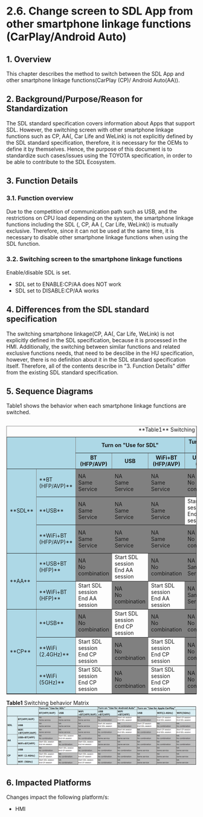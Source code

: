 # 2.6. Change screen to SDL App from other smartphone linkage functions (CarPlay/Android Auto)
## 1. Overview
This chapter describes the method to switch between the SDL App and other smartphone linkage functions(CarPlay (CP)/ Android Auto(AA)).
## 2. Background/Purpose/Reason for Standardization
The SDL standard specification covers information about Apps that support SDL.
However, the switching screen with other smartphone linkage functions such as CP, AA(, Car Life and WeLink) is not explicitly defined by the SDL standard specification, therefore, it is necessary for the OEMs to define it by themselves.
Hence, the purpose of this document is to standardize such cases/issues using the TOYOTA specification, in order to be able to contribute to the SDL Ecosystem.
## 3. Function Details
### 3.1. Function overview
Due to the competition of communication path such as USB, and the restrictions on CPU load depending on the system, the smartphone linkage functions including the SDL (, CP, AA (, Car Life, WeLink)) is mutually exclusive.
Therefore, since it can not be used at the same time, it is necessary to disable other smartphone linkage functions when using the SDL function.
### 3.2. Switching screen to the smartphone linkage functions
Enable/disable SDL is set.

- SDL set to ENABLE:CP/AA does NOT work
- SDL set to DISABLE:CP/AA works

## 4. Differences from the SDL standard specification
The switching smartphone linkage(CP, AA(, Car Life, WeLink) is not explicitly defined in the SDL specification, because it is processed in the HMI.
Additionally, the switching between similar functions and related exclusive functions needs, that need to be desclibe in the HU specification, however, there is no definition about it in the SDL standard specification itself.
Therefore, all of the contents describe in "3. Function Details" differ from the existing SDL standard specification.
## 5. Sequence Diagrams
Table1 shows the behavior when each smartphone linkage functions are switched.

<table border="1" align="left">

<caption>**Table1** Switching behavior Matrix</caption>

<tr><th  rowspan="2" colspan="2" bgcolor=lightblue></th><th colspan="3" bgcolor=lightblue> Turn on "Use for SDL" </th><th colspan="2" bgcolor=lightblue> Turn on "Use for Android Auto" </th><th colspan="3" bgcolor=lightblue> Turn on "Use for Apple CarPlay" </th></tr>

<tr><th bgcolor=lightblue> BT<br>(HFP/AVP) </th><th bgcolor=lightblue> USB </th><th bgcolor=lightblue>WiFi+BT<br>(HFP/AVP) </th><th bgcolor=lightblue>USB+BT<br>(HFP) </th><th bgcolor=lightblue>WiFi+BT<br>(HFP) </th><th bgcolor=lightblue>USB </th><th bgcolor=lightblue>WiFi<br>(2.4GHz) </th><th bgcolor=lightblue>WiFi<br>(5GHz) </th></tr>

<tr><td rowspan="3" bgcolor=lightblue> **SDL** </td><td bgcolor=lightblue> **BT<br>(HFP/AVP)** </td><td bgcolor=gray> NA<br>Same Service </td><td bgcolor=gray> NA<br>Same Service </td><td bgcolor=gray> NA<br>Same Service </td><td bgcolor=gray> NA<br>No combination </td><td> Start AA session<br>End SDL session </td><td bgcolor=gray> NA<br>No combination </td><td> Start CP session<br>End SDL session </td><td> Start CP session<br>End SDL session </td></tr>

<tr><td bgcolor=lightblue> **USB** </td><td bgcolor=gray> NA<br>Same Service </td><td bgcolor=gray> NA<br>Same Service </td><td bgcolor=gray> NA<br>Same Service </td><td> Start AA session<br>End SDL session </td><td bgcolor=gray> NA<br>No combination </td><td> Start CP session<br>End SDL session </td><td bgcolor=gray> NA<br>No combination </td><td bgcolor=gray> NA<br>No combination </td></tr>

<tr><td bgcolor=lightblue> **WiFi+BT<br>(HFP/AVP)** </td><td bgcolor=gray> NA<br>Same Service </td><td bgcolor=gray> NA<br>Same Service </td><td bgcolor=gray> NA<br>Same Service </td><td bgcolor=gray> NA<br>No combination </td><td> Start AA session<br>End SDL session </td><td bgcolor=gray> NA<br>No combination </td><td> Start CP session<br>End SDL session </td><td> Start CP session<br>End SDL session </td></tr>

<tr><td rowspan="2" bgcolor=lightblue> **AA** </td><td bgcolor=lightblue> **USB+BT<br>(HFP)** </td><td bgcolor=gray> NA<br>No combination </td><td> Start SDL session<br>End AA session </td><td bgcolor=gray> NA<br>No combination </td><td bgcolor=gray> NA<br>Same Service </td><td bgcolor=gray> NA<br>Same Service </td><td bgcolor=gray> NA<br>No combination </td><td bgcolor=gray> NA<br>No combination </td><td bgcolor=gray> NA<br>No combination </td></tr>

<tr><td bgcolor=lightblue> **WiFi+BT<br>(HFP)** </td><td> Start SDL session<br>End AA session </td><td bgcolor=gray> NA<br>No combination </td><td> Start SDL session<br>End AA session </td><td bgcolor=gray> NA<br>Same Service </td><td bgcolor=gray> NA<br>Same Service </td><td bgcolor=gray> NA<br>No combination </td><td bgcolor=gray> NA<br>No combination </td><td bgcolor=gray> NA<br>No combination </td></tr>

<tr><td rowspan="3" bgcolor=lightblue> **CP** </td><td bgcolor=lightblue> **USB** </td><td bgcolor=gray> NA<br>No combination </td><td> Start SDL session<br>End CP session </td><td bgcolor=gray> NA<br>No combination </td><td bgcolor=gray> NA<br>No combination </td><td bgcolor=gray> NA<br>No combination </td><td bgcolor=gray> NA<br>Same Service </td><td bgcolor=gray> NA<br>Same Service </td><td bgcolor=gray> NA<br>Same Service </td></tr>

<tr><td bgcolor=lightblue> **WiFi<br>(2.4GHz)** </td><td> Start SDL session<br>End CP session </td><td bgcolor=gray> NA<br>No combination </td><td> Start SDL session<br>End CP session </td><td bgcolor=gray> NA<br>No combination </td><td bgcolor=gray> NA<br>No combination </td><td bgcolor=gray> NA<br>Same Service </td><td bgcolor=gray> NA<br>Same Service </td><td bgcolor=gray> NA<br>Same Service </td></tr>

<tr><td bgcolor=lightblue> **WiFi<br>(5GHz)** </td><td> Start SDL session<br>End CP session </td><td bgcolor=gray> NA<br>No combination </td><td> Start SDL session<br>End CP session </td><td bgcolor=gray> NA<br>No combination </td><td bgcolor=gray> NA<br>No combination </td><td bgcolor=gray> NA<br>Same Service </td><td bgcolor=gray> NA<br>Same Service </td><td bgcolor=gray> NA<br>Same Service </td></tr>

</table>

**Table1** Switching behavior Matrix
![table1_switching_behavior_matrix.png](./assets/table1_switching_behavior_matrix.png)


## 6. Impacted Platforms
Changes impact the following platform/s:
- HMI
